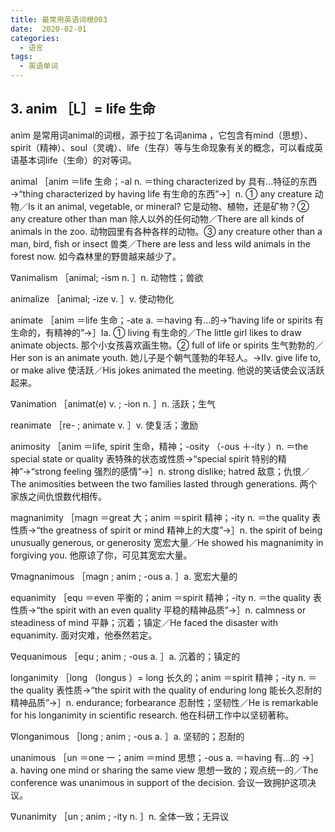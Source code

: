 ```yaml
---
title: 最常用英语词根003
date:  2020-02-01
categories:
  - 语言
tags:
  - 英语单词
---
```


## 3. anim ［L］= life 生命

anim 是常用词animal的词根，源于拉丁名词anima ，它包含有mind（思想）、spirit（精神）、soul（灵魂）、life（生存）等与生命现象有关的概念，可以看成英语基本词life（生命）的对等词。



animal ［anim ＝life 生命；-al n. ＝thing characterized by 具有…特征的东西→“thing characterized by having life 有生命的东西”→］n. ① any creature 动物／Is it an animal, vegetable, or mineral? 它是动物、植物，还是矿物？② any creature other than man 除人以外的任何动物／There are all kinds of animals in the zoo. 动物园里有各种各样的动物。③ any creature other than a man, bird, fish or insect 兽类／There are less and less wild animals in the forest now. 如今森林里的野兽越来越少了。

∇animalism ［animal; -ism n. ］n. 动物性；兽欲

animalize ［animal; -ize v. ］v. 使动物化

animate ［anim ＝life 生命；-ate a. ＝having 有…的→“having life or spirits 有生命的，有精神的”→］Ⅰa. ① living 有生命的／The little girl likes to draw animate objects. 那个小女孩喜欢画生物。② full of life or spirits 生气勃勃的／Her son is an animate youth. 她儿子是个朝气蓬勃的年轻人。→Ⅱv. give life to, or make alive 使活跃／His jokes animated the meeting. 他说的笑话使会议活跃起来。

∇animation ［animat(e) v. ; -ion n. ］n. 活跃；生气

reanimate ［re- ; animate v. ］v. 使复活；激励

animosity ［anim ＝life, spirit 生命，精神；-osity （-ous ＋-ity ）n. ＝the special state or quality 表特殊的状态或性质→“special spirit 特别的精神”→“strong feeling 强烈的感情”→］n. strong dislike; hatred 敌意；仇恨／The animosities between the two families lasted through generations. 两个家族之间仇恨数代相传。

magnanimity ［magn ＝great 大；anim ＝spirit 精神；-ity n. ＝the quality 表性质→“the greatness of spirit or mind 精神上的大度”→］n. the spirit of being unusually generous, or generosity 宽宏大量／He showed his magnanimity in forgiving you. 他原谅了你，可见其宽宏大量。

∇magnanimous ［magn ; anim ; -ous a. ］a. 宽宏大量的

equanimity ［equ ＝even 平衡的；anim ＝spirit 精神；-ity n. ＝the quality 表性质→“the spirit with an even quality 平稳的精神品质”→］n. calmness or steadiness of mind 平静；沉着；镇定／He faced the disaster with equanimity. 面对灾难，他泰然若定。

∇equanimous ［equ ; anim ; -ous a. ］a. 沉着的；镇定的

longanimity ［long （longus ）= long 长久的；anim ＝spirit 精神；-ity n. ＝the quality 表性质→“the spirit with the quality of enduring long 能长久忍耐的精神品质”→］n. endurance; forbearance 忍耐性；坚韧性／He is remarkable for his longanimity in scientific research. 他在科研工作中以坚韧著称。

∇longanimous ［long ; anim ; -ous a. ］a. 坚韧的；忍耐的

unanimous ［un ＝one 一；anim ＝mind 思想；-ous a. ＝having 有…的 →］a. having one mind or sharing the same view 思想一致的；观点统一的／The conference was unanimous in support of the decision. 会议一致拥护这项决议。

∇unanimity ［un ; anim ; -ity n. ］n. 全体一致；无异议